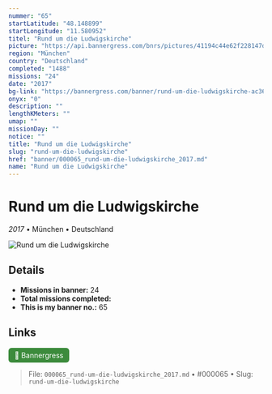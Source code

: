 ```yaml
---
nummer: "65"
startLatitude: "48.148899"
startLongitude: "11.580952"
titel: "Rund um die Ludwigskirche"
picture: "https://api.bannergress.com/bnrs/pictures/41194c44e62f228147d66dbcb6a8e51b"
region: "München"
country: "Deutschland"
completed: "1488"
missions: "24"
date: "2017"
bg-link: "https://bannergress.com/banner/rund-um-die-ludwigskirche-ac36"
onyx: "0"
description: ""
lengthKMeters: ""
umap: ""
missionDay: ""
notice: ""
title: "Rund um die Ludwigskirche"
slug: "rund-um-die-ludwigskirche"
href: "banner/000065_rund-um-die-ludwigskirche_2017.md"
name: "Rund um die Ludwigskirche"
---
```

# Rund um die Ludwigskirche

*2017* • München • Deutschland

![Rund um die Ludwigskirche](https://api.bannergress.com/bnrs/pictures/41194c44e62f228147d66dbcb6a8e51b)



## Details

- **Missions in banner:** 24
- **Total missions completed:** 
- **This is my banner no.:** 65





## Links
<a href="https://bannergress.com/banner/rund-um-die-ludwigskirche-ac36" target="_blank" style="display:inline-block;margin-right:8px;padding:6px 12px;background:#3c8b3c;color:#fff;text-decoration:none;border-radius:6px;">🔗 Bannergress</a>



> File: `000065_rund-um-die-ludwigskirche_2017.md` • #000065 • Slug: `rund-um-die-ludwigskirche`
